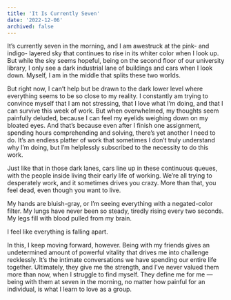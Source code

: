 ```yaml
---
title: 'It Is Currently Seven'
date: '2022-12-06'
archived: false
---
```


It’s currently seven in the morning, and I am awestruck at the pink- and indigo- layered sky that continues to rise in its whiter color when I look up. But while the sky seems hopeful, being on the second floor of our university library, I only see a dark industrial lane of buildings and cars when I look down. Myself, I am in the middle that splits these two worlds.

But right now, I can’t help but be drawn to the dark lower level where everything seems to be so close to my reality. I constantly am trying to convince myself that I am not stressing, that I love what I’m doing, and that I can survive this week of work. But when overwhelmed, my thoughts seem painfully deluded, because I can feel my eyelids weighing down on my bloated eyes. And that’s because even after I finish one assignment, spending hours comprehending and solving, there’s yet another I need to do. It’s an endless platter of work that sometimes I don’t truly understand why I’m doing, but I’m helplessly subscribed to the necessity to do this work.

Just like that in those dark lanes, cars line up in these continuous queues, with the people inside living their early life of working. We’re all trying to desperately work, and it sometimes drives you crazy. More than that, you feel dead, even though you want to live.

My hands are bluish-gray, or I’m seeing everything with a negated-color filter. My lungs have never been so steady, tiredly rising every two seconds. My legs fill with blood pulled from my brain.

I feel like everything is falling apart.

In this, I keep moving forward, however. Being with my friends gives an undetermined amount of powerful vitality that drives me into challenge recklessly. It’s the intimate conversations we have spending our entire life together. Ultimately, they give me the strength, and I’ve never valued them more than now, when I struggle to find myself. They define me for me — being with them at seven in the morning, no matter how painful for an individual, is what I learn to love as a group.

